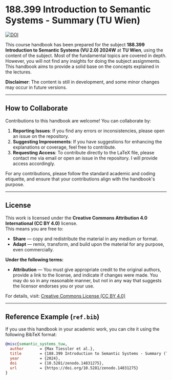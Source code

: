 # 188.399 Introduction to Semantic Systems - Summary (TU Wien)
[![DOI](https://zenodo.org/badge/908653736.svg)](https://doi.org/10.5281/zenodo.14831275)

This course handbook has been prepared for the subject **188.399 Introduction to Semantic Systems (VU 2.0) 2024W** at **TU Wien**, using the content of the subject. Most of the fundamental topics are covered in depth.  
However, you will not find any insights for doing the subject assignments. This handbook aims to provide a solid base on the concepts explained in the lectures.

**Disclaimer**: The content is still in development, and some minor changes may occur in future versions.

---

## How to Collaborate
Contributions to this handbook are welcome! You can collaborate by:

1. **Reporting Issues**: If you find any errors or inconsistencies, please open an issue on the repository.
2. **Suggesting Improvements**: If you have suggestions for enhancing the explanations or coverage, feel free to contribute.
3. **Requesting Access**: To contribute directly to the LaTeX file, please contact me via email or open an issue in the repository. I will provide access accordingly.

For any contributions, please follow the standard academic and coding etiquette, and ensure that your contributions align with the handbook's purpose.

---

## License
This work is licensed under the **Creative Commons Attribution 4.0 International (CC BY 4.0)** license.  
This means you are free to:
- **Share** — copy and redistribute the material in any medium or format.
- **Adapt** — remix, transform, and build upon the material for any purpose, even commercially.

**Under the following terms:**
- **Attribution** — You must give appropriate credit to the original authors, provide a link to the license, and indicate if changes were made. You may do so in any reasonable manner, but not in any way that suggests the licensor endorses you or your use.

For details, visit: [Creative Commons License (CC BY 4.0)](https://creativecommons.org/licenses/by/4.0/)

---

## Reference Example (`ref.bib`)
If you use this handbook in your academic work, you can cite it using the following BibTeX format:

```bibtex
@misc{semantic_systems_tuw,
  author       = {Max Tiessler et al.},
  title        = {188.399 Introduction to Semantic Systems - Summary (TU Wien)},
  year         = {2024},
  doi          = {10.5281/zenodo.14831275},
  url          = {https://doi.org/10.5281/zenodo.14831275}
}
